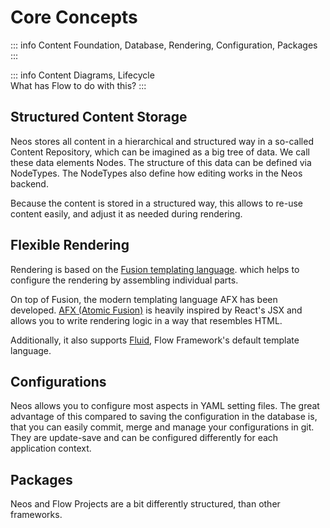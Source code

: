 # Core Concepts

::: info Content
Foundation, Database, Rendering, Configuration, Packages
:::

::: info Content
Diagrams, Lifecycle  
What has Flow to do with this?
:::

## Structured Content Storage
Neos stores all content in a hierarchical and structured way in a so-called Content Repository,
which can be imagined as a big tree of data. We call these data elements Nodes.
The structure of this data can be defined via NodeTypes.
The NodeTypes also define how editing works in the Neos backend.

Because the content is stored in a structured way, this allows to re-use content easily,
and adjust it as needed during rendering.

## Flexible Rendering
Rendering is based on the [Fusion templating language](/guide/rendering/fusion).
which helps to configure the rendering by assembling individual parts.

On top of Fusion, the modern templating language AFX has been developed.
[AFX&nbsp;(Atomic&nbsp;Fusion)](/guide/rendering/afx) is heavily inspired by React's JSX
and allows you to write rendering logic in a way that resembles HTML.

Additionally, it also supports [Fluid](/guide/rendering/fluid), Flow Framework's default template language.

## Configurations
Neos allows you to configure most aspects in YAML setting files.
The great advantage of this compared to saving the configuration in the database is,
that you can easily commit, merge and manage your configurations in git.
They are update-save and can be configured differently for each application context.

## Packages
Neos and Flow Projects are a bit differently structured, than other frameworks.

